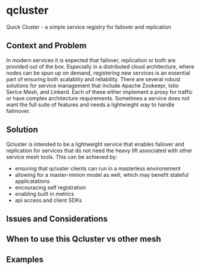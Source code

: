 # qcluster
Quick Cluster - a simple service registry for failover and replication

## Context and Problem

In modern services it is expected that failover, replication or both are provided out of the box. Especially in a distributed cloud architecture, where nodes can be spun up on demand, registering new services is an essential part of ensuring both scalabiity and reliability. There are several robust solutions for service management that include Apache Zookeepr, Istio Serice Mesh, and Linkerd. Each of these either implement a proxy for traffic or have complex architecture requirements. Sometimes a service does not want the full suite of features and needs a lightwieght way to handle failmover.

## Solution

Qcluster is intended to be a lightweight service that enables failover and replication for services that do not need the heavy lift associated with other service mesh tools. This can be achieved by:

- ensuring that qcluster clients can run in a masterless environement
- allowing for a master-minion model as well, which may benefit stateful applicatations
- encouracing self registration 
- enabling built in metrics
- api access and client SDKs


## Issues and Considerations


## When to use this Qcluster vs other mesh


## Examples



